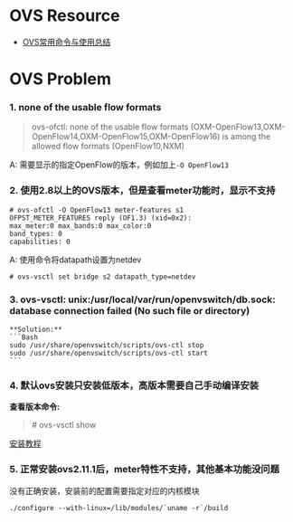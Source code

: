 # OVS Resource
* [OVS常用命令与使用总结](https://blog.csdn.net/u010378472/article/details/79043094)

# OVS Problem

### 1. none of the usable flow formats 
> ovs-ofctl: none of the usable flow formats (OXM-OpenFlow13,OXM-OpenFlow14,OXM-OpenFlow15,OXM-OpenFlow16) is among the allowed flow formats (OpenFlow10,NXM)

A: 需要显示的指定OpenFlow的版本，例如加上`-O OpenFlow13`

### 2. 使用2.8以上的OVS版本，但是查看meter功能时，显示不支持  
```
# ovs-ofctl -O OpenFlow13 meter-features s1
OFPST_METER_FEATURES reply (OF1.3) (xid=0x2):
max_meter:0 max_bands:0 max_color:0
band_types: 0
capabilities: 0
```
A: 使用命令将datapath设置为netdev
```
# ovs-vsctl set bridge s2 datapath_type=netdev
```
### 3. ovs-vsctl: unix:/usr/local/var/run/openvswitch/db.sock: database connection failed (No such file or directory)  
    **Solution:**
    ```Bash
    sudo /usr/share/openvswitch/scripts/ovs-ctl stop
    sudo /usr/share/openvswitch/scripts/ovs-ctl start
    ```
### 4. 默认ovs安装只安装低版本，高版本需要自己手动编译安装

   **查看版本命令:**
   > \# ovs-vsctl show
   
   [安装教程](https://www.cnblogs.com/goldsunshine/p/10331606.html)
### 5. 正常安装ovs2.11.1后，meter特性不支持，其他基本功能没问题
没有正确安装，安装前的配置需要指定对应的内核模块
```
./configure --with-linux=/lib/modules/`uname -r`/build
```
